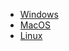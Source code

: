 * [Windows](https://netfoundry-clients.s3-us-west-1.amazonaws.com/ziti/0.5.8-2554/ziti-enroller.exe)
* [MacOS](https://netfoundry-clients.s3-us-west-1.amazonaws.com/ziti/0.5.8-2554/ziti-enroller-mac.tar.gz)
* [Linux](https://netfoundry-clients.s3-us-west-1.amazonaws.com/ziti/0.5.8-2554/ziti-enroller-linux.tar.gz)
